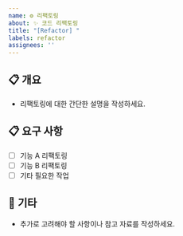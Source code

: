 ```yaml
---
name: ⚙️ 리팩토링
about: ✨ 코드 리팩토링
title: "[Refactor] "
labels: refactor
assignees: ''
---
```


## 📋 개요
- 리팩토링에 대한 간단한 설명을 작성하세요.

## 📋 요구 사항
- [ ] 기능 A 리팩토링
- [ ] 기능 B 리팩토링
- [ ] 기타 필요한 작업

## 🔔 기타
- 추가로 고려해야 할 사항이나 참고 자료를 작성하세요.

